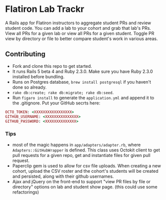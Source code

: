 # Flatiron Lab Trackr

A Rails app for Flatiron instructors to aggregate student PRs and review student code. You can add a lab to your cohort and grab that lab's PRs. View all PRs for a given lab or view all PRs for a given student. Toggle PR view by directory or file to better compare student's work in various areas. 

## Contributing

* Fork and clone this repo to get started.
* It runs Rails 5 beta 4 and Ruby 2.3.0. Make sure you have Ruby 2.3.0 installed before bundling. 
* Runs on Postgres database, `brew install postgresql` if you haven't done so already. 
* `rake db:create; rake db:migrate; rake db:seed`. 
* Run `figaro install` to generate the `application.yml` and append it to the .gitignore. Put your GitHub secrts here:

```ruby
OCTO_TOKEN: <XXXXXXXXXXXXXXXXX>
GITHUB_USERNAME: <XXXXXXXXXXXXXXX>
GITHUB_PASSWORD: <XXXXXXXXXXXXXX>
```

### Tips

* most of the magic happens in `app/adapters/adapter.rb`, where `Adapters::GitHubWrapper` is defined. This class uses Octokit client to get pull requests for a given repo, get and instantiate files for given pull request. 
* Paperclip gem is used to allow for csv file uploads. When creating a new cohort, upload the CSV roster and the cohort's students will be created and persisted, along with their github usernames. 
* Ajax and jQuery on the front-end to support "view PR files by file or directory" options on lab and student show page. (this could use some refactorings)